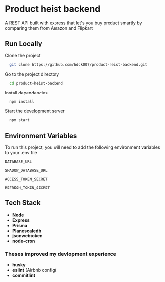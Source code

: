 
# Product heist backend

A REST API built with express that let's you buy product smartly by comparing them from Amazon and Flipkart




## Run Locally

Clone the project

```bash
  git clone https://github.com/hdck007/product-heist-backend.git
```

Go to the project directory

```bash
  cd product-heist-backend
```

Install dependencies

```bash
  npm install
```

Start the development server

```bash
  npm start
```


## Environment Variables

To run this project, you will need to add the following environment variables to your .env file

`DATABASE_URL`

`SHADOW_DATABASE_URL`

`ACCESS_TOKEN_SECRET`

`REFRESH_TOKEN_SECRET`

## Tech Stack

- **Node**
- **Express**
- **Prisma**
- **Planescaledb**
- **jsonwebtoken**
- **node-cron**

### Theses improved my devlopment experience
- **husky**
- **eslint** (Airbnb config)
- **commitlint**

